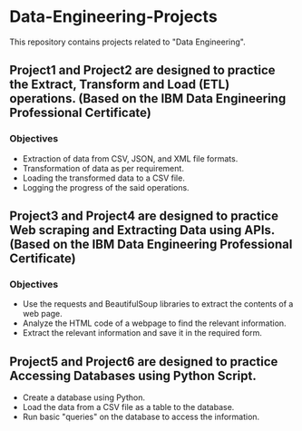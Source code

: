 # Data-Engineering-Projects
This repository contains projects related to "Data Engineering".

## Project1 and Project2 are designed to practice the Extract, Transform and Load (ETL) operations. (Based on the IBM Data Engineering Professional Certificate)

### Objectives
* Extraction of data from CSV, JSON, and XML file formats.
* Transformation of data as per requirement.
* Loading the transformed data to a CSV file.
* Logging the progress of the said operations.

## Project3 and Project4 are designed to practice Web scraping and Extracting Data using APIs. (Based on the IBM Data Engineering Professional Certificate)

### Objectives
* Use the requests and BeautifulSoup libraries to extract the contents of a web page.
* Analyze the HTML code of a webpage to find the relevant information.
* Extract the relevant information and save it in the required form.

## Project5 and Project6 are designed to practice Accessing Databases using Python Script.
* Create a database using Python.
* Load the data from a CSV file as a table to the database.
* Run basic "queries" on the database to access the information.
